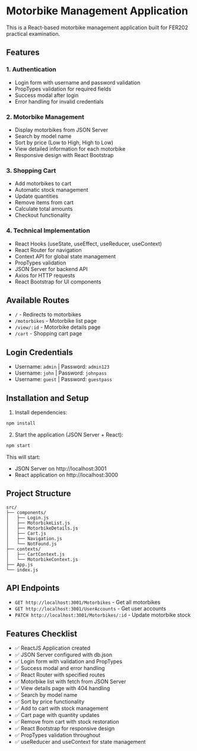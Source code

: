 # Motorbike Management Application

This is a React-based motorbike management application built for FER202 practical examination.

## Features

### 1. Authentication
- Login form with username and password validation
- PropTypes validation for required fields
- Success modal after login
- Error handling for invalid credentials

### 2. Motorbike Management
- Display motorbikes from JSON Server
- Search by model name
- Sort by price (Low to High, High to Low)
- View detailed information for each motorbike
- Responsive design with React Bootstrap

### 3. Shopping Cart
- Add motorbikes to cart
- Automatic stock management
- Update quantities
- Remove items from cart
- Calculate total amounts
- Checkout functionality

### 4. Technical Implementation
- React Hooks (useState, useEffect, useReducer, useContext)
- React Router for navigation
- Context API for global state management
- PropTypes validation
- JSON Server for backend API
- Axios for HTTP requests
- React Bootstrap for UI components

## Available Routes
- `/` - Redirects to motorbikes
- `/motorbikes` - Motorbike list page
- `/view/:id` - Motorbike details page
- `/cart` - Shopping cart page

## Login Credentials
- Username: `admin` | Password: `admin123`
- Username: `john` | Password: `johnpass`
- Username: `guest` | Password: `guestpass`

## Installation and Setup

1. Install dependencies:
```bash
npm install
```

2. Start the application (JSON Server + React):
```bash
npm start
```

This will start:
- JSON Server on http://localhost:3001
- React application on http://localhost:3000

## Project Structure
```
src/
├── components/
│   ├── Login.js
│   ├── MotorbikeList.js
│   ├── MotorbikeDetails.js
│   ├── Cart.js
│   ├── Navigation.js
│   └── NotFound.js
├── contexts/
│   ├── CartContext.js
│   └── MotorbikeContext.js
├── App.js
└── index.js
```

## API Endpoints
- `GET http://localhost:3001/Motorbikes` - Get all motorbikes
- `GET http://localhost:3001/UserAccounts` - Get user accounts
- `PATCH http://localhost:3001/Motorbikes/:id` - Update motorbike stock

## Features Checklist
- ✅ ReactJS Application created
- ✅ JSON Server configured with db.json
- ✅ Login form with validation and PropTypes
- ✅ Success modal and error handling
- ✅ React Router with specified routes
- ✅ Motorbike list with fetch from JSON Server
- ✅ View details page with 404 handling
- ✅ Search by model name
- ✅ Sort by price functionality
- ✅ Add to cart with stock management
- ✅ Cart page with quantity updates
- ✅ Remove from cart with stock restoration
- ✅ React Bootstrap for responsive design
- ✅ PropTypes validation throughout
- ✅ useReducer and useContext for state management

